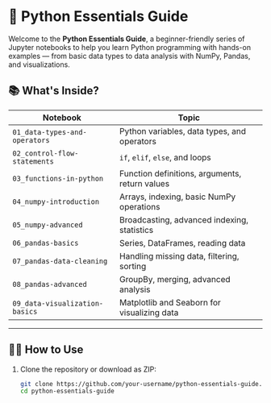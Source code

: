 # 🐍 Python Essentials Guide

Welcome to the **Python Essentials Guide**, a beginner-friendly series of Jupyter notebooks to help you learn Python programming with hands-on examples — from basic data types to data analysis with NumPy, Pandas, and visualizations.

## 📚 What's Inside?

| Notebook | Topic |
|----------|-------|
| `01_data-types-and-operators` | Python variables, data types, and operators |
| `02_control-flow-statements` | `if`, `elif`, `else`, and loops |
| `03_functions-in-python` | Function definitions, arguments, return values |
| `04_numpy-introduction` | Arrays, indexing, basic NumPy operations |
| `05_numpy-advanced` | Broadcasting, advanced indexing, statistics |
| `06_pandas-basics` | Series, DataFrames, reading data |
| `07_pandas-data-cleaning` | Handling missing data, filtering, sorting |
| `08_pandas-advanced` | GroupBy, merging, advanced analysis |
| `09_data-visualization-basics` | Matplotlib and Seaborn for visualizing data |

---

## 👩‍💻 How to Use

1. Clone the repository or download as ZIP:
   ```bash
   git clone https://github.com/your-username/python-essentials-guide.git
   cd python-essentials-guide
